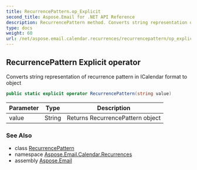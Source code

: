 ```yaml
---
title: RecurrencePattern.op_Explicit
second_title: Aspose.Email for .NET API Reference
description: RecurrencePattern method. Converts string representation of recurrence pattern in ICalendar format to object
type: docs
weight: 60
url: /net/aspose.email.calendar.recurrences/recurrencepattern/op_explicit/
---
```

## RecurrencePattern Explicit operator

Converts string representation of recurrence pattern in ICalendar format to object

```csharp
public static explicit operator RecurrencePattern(string value)
```

| Parameter | Type | Description |
| --- | --- | --- |
| value | String | Returns RecurrencePattern object |

### See Also

* class [RecurrencePattern](../)
* namespace [Aspose.Email.Calendar.Recurrences](../../recurrencepattern/)
* assembly [Aspose.Email](../../../)


